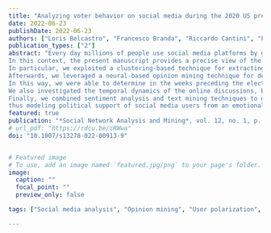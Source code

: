 ```yaml
---
title: "Analyzing voter behavior on social media during the 2020 US presidential election campaign"
date: 2022-06-23
publishDate: 2022-06-23
authors: ["Loris Belcastro", "Francesco Branda", "Riccardo Cantini", "Fabrizio Marozzo", "Domenico Talia", "Paolo Trunfio"]
publication_types: ["2"]
abstract: "Every day millions of people use social media platforms by generating a very large amount of opinion-rich data, which can be exploited to extract valuable information about human dynamics and behaviors.
In this context, the present manuscript provides a precise view of the 2020 US presidential election by jointly applying topic discovery, opinion mining, and emotion analysis techniques on social media data.
In particular, we exploited a clustering-based technique for extracting the main discussion topics and monitoring their weekly impact on social media conversation. 
Afterwards, we leveraged a neural-based opinion mining technique for determining the political orientation of social media users by analyzing the posts they published. 
In this way, we were able to determine in the weeks preceding the election day which candidate or party public opinion is most in favor of. 
We also investigated the temporal dynamics of the online discussions, by studying how users' publishing behavior is related to their political alignment. 
Finally, we combined sentiment analysis and text mining techniques to discover the relationship between the user polarity and sentiment expressed referring to the different candidates, 
thus modeling political support of social media users from an emotional viewpoint."
featured: true
publication: "*Social Network Analysis and Mining*, vol. 12, no. 1, p. 83, 2022"
# url_pdf: "https://rdcu.be/cRWwa"
doi: "10.1007/s13278-022-00913-9"


# Featured image
# To use, add an image named `featured.jpg/png` to your page's folder. 
image:
  caption: ""
  focal_point: ""
  preview_only: false

tags: ["Social media analysis", "Opinion mining", "User polarization", "Sentiment analysis", "Political events"]

---
```

